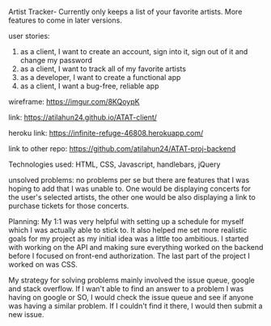 
Artist Tracker-
 Currently only keeps a list of your favorite artists. More features to come in later versions.


user stories:

1. as a client, I want to create an account, sign into it, sign out of it and change my password
2. as a client, I want to track all of my favorite artists
3. as a developer, I want to create a functional app
4. as a client, I want a bug-free, reliable app

wireframe: https://imgur.com/8KQoypK

link: https://atilahun24.github.io/ATAT-client/

heroku link: https://infinite-refuge-46808.herokuapp.com/

link to other repo: https://github.com/atilahun24/ATAT-proj-backend

Technologies used: HTML, CSS, Javascript, handlebars, jQuery

unsolved problems: no problems per se but there are features that I was hoping
to add that I was unable to. One would be displaying concerts for the user's
selected artists, the other one would be also displaying a link to purchase
tickets for those concerts.

Planning:
My 1:1 was very helpful with setting up a schedule for myself which I was actually
able to stick to. It also helped me set more realistic goals for my project as my
initial idea was a little too ambitious. I started with working on the API and making
sure everything worked on the backend before I focused on front-end authorization. The
last part of the project I worked on was CSS.


My strategy for solving problems mainly involved the issue queue, google and stack overflow. If I wan't able to find an answer to a problem I was having on google or SO, I would check the issue queue and see if anyone was having a similar problem. If I couldn't find it there, I would then submit a new issue.
